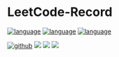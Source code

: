 # LeetCode-Record

[![language](https://img.shields.io/badge/language-python-blue.svg)]()
[![language](https://img.shields.io/badge/language-scala-yellow.svg)]()
[![language](https://img.shields.io/badge/language-R-red.svg)]()

[![github](https://img.shields.io/badge/Github-wj19816-black)](https://github.com/wj19816)
[![](https://img.shields.io/badge/个人主页-WangZiduan-green)](https://wj19816.github.io/)
[![](https://img.shields.io/badge/bilibili-王子段-ff69b4)](https://space.bilibili.com/6842399)
[![](https://img.shields.io/badge/微博-阿静想当个程序员-white)](https://weibo.com/6449405592)
